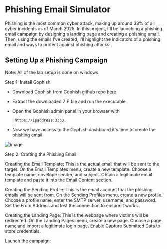 # Phishing Email Simulator
Phishing is the most common cyber attack, making up around 33% of all cyber incidents as of March 2025. In this project, I'll be launching a phishing email campaign by designing a landing page and creating a phishing email. Then, using the emails I’ve created, I’ll highlight the indicators of a phishing email and ways to protect against phishing attacks.

## Setting Up a Phishing Campaign
Note: All of the lab setup is done on windows

Step 1: Install Gophish
- Download Gophish from Gophish github repo [here](https://github.com/gophish/gophish)

- Extract the downloaded ZIP file and run the executable

- Open the Gophish admin panel in your browser with

       https://Ipaddress:3333.
- Now we have access to the Gophish dashboard it's time to create the phishing email

![image](https://github.com/user-attachments/assets/58015910-58fe-4bad-9a4f-fb67f454ffaa)

Step 2: Crafting the Phishing Email

Creating the Email Template: This is the actual email that will be sent to the target. On the Email Templates menu, create a new template. Choose a template name, envelope sender, and subject. Obtain a legitimate email template and paste it into the Email Content section.

Creating the Sending Profile: This is the email account that the phishing emails will be sent from. On the Sending Profiles menu, create a new profile. Choose a profile name, enter the SMTP server, username, and password. Set the From Address and test the connection to ensure it works.

Creating the Landing Page: This is the webpage where victims will be redirected. On the Landing Pages menu, create a new page. Choose a page name and import a legitimate login page. Enable Capture Submitted Data to store credentials.

Launch the campaign:





